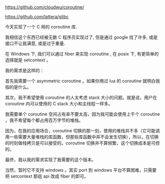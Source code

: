 https://github.com/cloudwu/coroutine/

https://github.com/lattera/glibc

今天实现了一个 C 用的 coroutine 库.



我相信这个东西已经被无数 C 程序员实现过了, 但是通过 google 找了许多, 或是接口不让我满意, 或是过于重量.



在 Windows 下, 我们可以通过 fiber 来实现 coroutine , 在 posix 下, 有更简单的选择就是 setcontext 。



我的需求是这样的：



首先我需要一个 asymmetric coroutine 。如果你用过 lua 的 coroutine 就明白我指的是什么。



其次，我不希望使用 coroutine 的人太考虑 stack 大小的问题。就是说，用户在 coroutine 内可以使用的 C stack 大小和主线程一样多。



我需要单个 coroutine 空间占有率不要太高，因为我可能会使用上千个 coroutine ，我不希望每个都占用百万字节的堆栈。



因为，在我的应用场合，coroutine 切换的那一刻，使用的堆栈并不多（它可能调用一些需要大量堆栈的库函数，但那些库函数中并不会发生切换），所以，在切换的时刻做栈拷贝是可以接受的。coroutine 切换并不算频繁，这个切换成本是可控的。



最终，我以我的需求实现了我需要的这个版本。



当然，暂时它不支持 windows 。其实 port 到 windows 平台不算困难，只需要把 setcontext 那组 api 改成 fiber 的即可。

